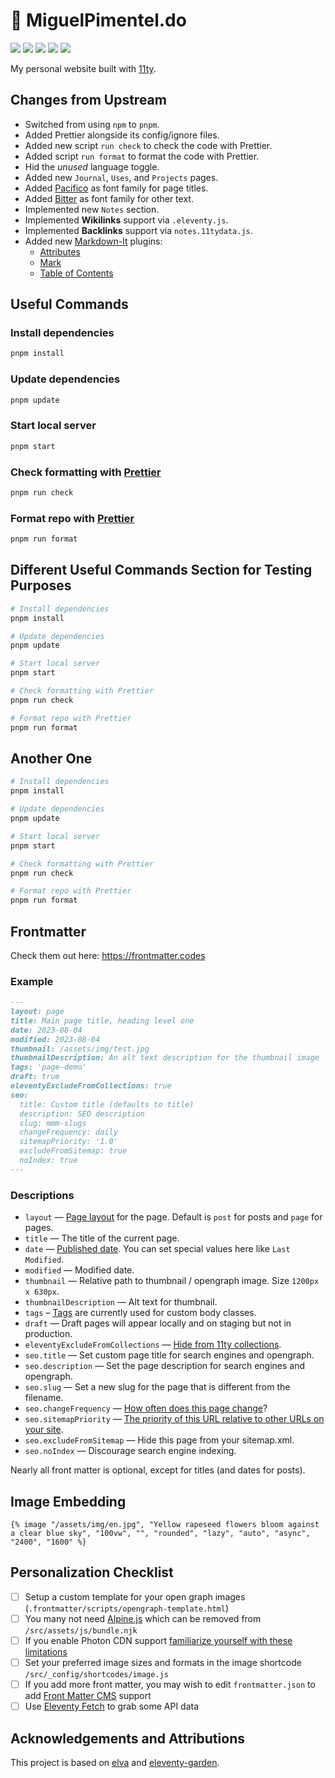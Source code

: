 # 🦝 MiguelPimentel.do

<p align="">
  <img src="https://img.shields.io/github/languages/code-size/semanticdata/elva" />
  <img src="https://img.shields.io/github/repo-size/semanticdata/elva" />
  <img src="https://img.shields.io/github/commit-activity/t/semanticdata/elva" />
  <img src="https://img.shields.io/github/last-commit/semanticdata/elva" />
  <img src="https://img.shields.io/website/https/miguelpimentel.do.svg" />
</p>

My personal website built with [11ty](https://www.11ty.dev/).

## Changes from Upstream

- Switched from using `npm` to `pnpm`.
- Added Prettier alongside its config/ignore files.
- Added new script `run check` to check the code with Prettier.
- Added script `run format` to format the code with Prettier.
- Hid the _unused_ language toggle.
- Added new `Journal`, `Uses`, and `Projects` pages.
- Added [Pacifico](https://fonts.google.com/specimen/Pacifico) as font family for page titles.
- Added [Bitter](https://fonts.google.com/specimen/Bitter) as font family for other text.
- Implemented new `Notes` section.
- Implemented **Wikilinks** support via `.eleventy.js`.
- Implemented **Backlinks** support via `notes.11tydata.js`.
- Added new [Markdown-It](https://github.com/markdown-it/markdown-it) plugins:
  - [Attributes](https://www.npmjs.com/package/@gerhobbelt/markdown-it-attrs)
  - [Mark](https://www.npmjs.com/package/markdown-it-mark)
  - [Table of Contents](https://www.npmjs.com/package/markdown-it-table-of-contents)

## Useful Commands

### Install dependencies

```bash
pnpm install
```

### Update dependencies

```bash
pnpm update
```

### Start local server

```bash
pnpm start
```

### Check formatting with [Prettier](https://prettier.io/)

```bash
pnpm run check
```

### Format repo with [Prettier](https://prettier.io/)

```bash
pnpm run format
```

## Different Useful Commands Section for Testing Purposes

```bash
# Install dependencies
pnpm install
```

```bash
# Update dependencies
pnpm update
```

```bash
# Start local server
pnpm start
```

```bash
# Check formatting with Prettier
pnpm run check
```

```bash
# Format repo with Prettier
pnpm run format
```

## Another One

```bash
# Install dependencies
pnpm install

# Update dependencies
pnpm update

# Start local server
pnpm start

# Check formatting with Prettier
pnpm run check

# Format repo with Prettier
pnpm run format
```

## Frontmatter

Check them out here: <https://frontmatter.codes>

### Example

```markdown
---
layout: page
title: Main page title, heading level one
date: 2023-08-04
modified: 2023-08-04
thumbnail: /assets/img/test.jpg
thumbnailDescription: An alt text description for the thumbnail image
tags: 'page-demo'
draft: true
eleventyExcludeFromCollections: true
seo:
  title: Custom title (defaults to title)
  description: SEO description
  slug: mmm-slugs
  changeFrequency: daily
  sitemapPriority: '1.0'
  excludeFromSitemap: true
  noIndex: true
---
```

### Descriptions

- `layout` — [Page layout](https://www.11ty.dev/docs/layouts/) for the page. Default is `post` for posts and `page` for pages.
- `title` — The title of the current page.
- `date` — [Published date](https://www.11ty.dev/docs/dates/). You can set special values here like `Last Modified`.
- `modified` — Modified date.
- `thumbnail` — Relative path to thumbnail / opengraph image. Size `1200px x 630px`.
- `thumbnailDescription` — Alt text for thumbnail.
- `tags` – [Tags](https://www.11ty.dev/docs/collections/#add-to-a-collection-using-tags) are currently used for custom body classes.
- `draft` — Draft pages will appear locally and on staging but not in production.
- `eleventyExcludeFromCollections` — [Hide from 11ty collections](https://www.11ty.dev/docs/collections/#how-to-exclude-content-from-collections).
- `seo.title` — Set custom page title for search engines and opengraph.
- `seo.description` — Set the page description for search engines and opengraph.
- `seo.slug` — Set a new slug for the page that is different from the filename.
- `seo.changeFrequency` — [How often does this page change](https://www.sitemaps.org/protocol.html#changefreqdef)?
- `seo.sitemapPriority` — [The priority of this URL relative to other URLs on your site](https://www.sitemaps.org/protocol.html#prioritydef).
- `seo.excludeFromSitemap` — Hide this page from your sitemap.xml.
- `seo.noIndex` — Discourage search engine indexing.

Nearly all front matter is optional, except for titles (and dates for posts).

## Image Embedding

```njk
{% image "/assets/img/en.jpg", "Yellow rapeseed flowers bloom against a clear blue sky", "100vw", "", "rounded", "lazy", "auto", "async", "2400", "1600" %}
```

## Personalization Checklist

- [ ] Setup a custom template for your open graph images (`.frontmatter/scripts/opengraph-template.html`)
- [ ] You many not need [Alpine.js](https://alpinejs.dev/) which can be removed from `/src/assets/js/bundle.njk`
- [ ] If you enable Photon CDN support [familiarize yourself with these limitations](https://jetpack.com/support/site-accelerator/#limitations)
- [ ] Set your preferred image sizes and formats in the image shortcode `/src/_config/shortcodes/image.js`
- [ ] If you add more front matter, you may wish to edit `frontmatter.json` to add [Front Matter CMS](https://frontmatter.codes/) support
- [ ] Use [Eleventy Fetch](https://www.11ty.dev/docs/plugins/fetch/) to grab some API data

## Acknowledgements and Attributions

This project is based on [elva](https://github.com/scottsweb/elva) and [eleventy-garden](https://github.com/binyamin/eleventy-garden).
